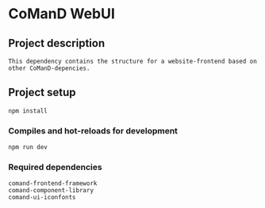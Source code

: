 # CoManD WebUI

## Project description
```
This dependency contains the structure for a website-frontend based on other CoManD-depencies.
```
## Project setup
```
npm install
```

### Compiles and hot-reloads for development
```
npm run dev
```

### Required dependencies
```
comand-frontend-framework
comand-component-library
comand-ui-iconfonts
```
